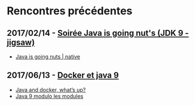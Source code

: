 # Rencontres précédentes


## 2017/02/14 - [Soirée Java is going nut's (JDK 9 - jigsaw)](../events/20170214-jigsaw.html)

* [Java is going nuts | native](../talks/20170214-jigsaw.html)


## 2017/06/13 - [Docker et java 9](../events/20170613-docker.html)

* [Java and docker, what’s up?](../talks/20170613-docker.html)
* [Java 9 modulo les modules](../talks/20170613-java9.html)

